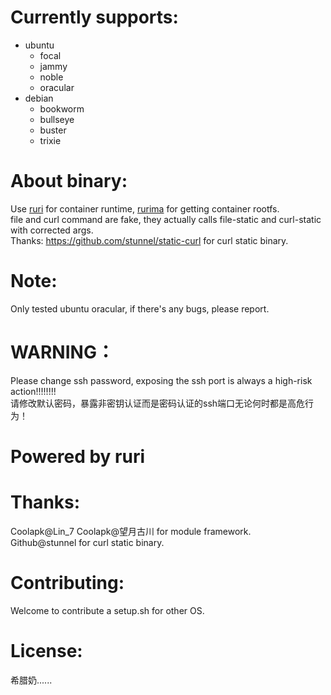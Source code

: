# Currently supports:
- ubuntu
  - focal
  - jammy
  - noble
  - oracular
- debian
  - bookworm
  - bullseye
  - buster
  - trixie
# About binary:
Use [ruri](https://github.com/Moe-hacker/ruri) for container runtime, [rurima](https://github.com/Moe-hacker/rurima) for getting container rootfs.        
file and curl command are fake, they actually calls file-static and curl-static with corrected args.        
Thanks: https://github.com/stunnel/static-curl for curl static binary.      
# Note:
Only tested ubuntu oracular, if there's any bugs, please report.         
# WARNING：
Please change ssh password, exposing the ssh port is always a high-risk action!!!!!!!!         
请修改默认密码，暴露非密钥认证而是密码认证的ssh端口无论何时都是高危行为！       
# Powered by ruri      
# Thanks:    
Coolapk@Lin_7 Coolapk@望月古川 for module framework.      
Github@stunnel for curl static binary.      
# Contributing:
Welcome to contribute a setup.sh for other OS.           
# License:
希腊奶...... 